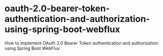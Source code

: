 # oauth-2.0-bearer-token-authentication-and-authorization-using-spring-boot-webflux
How to implement OAuth 2.0 Bearer Token authentication and authorization using Spring Boot WebFlux
